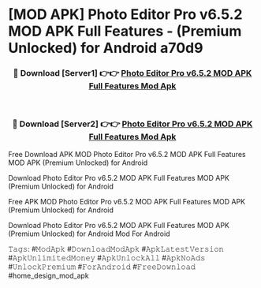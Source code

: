 # [MOD APK] Photo Editor Pro v6.5.2 MOD APK Full Features - (Premium Unlocked) for Android a70d9



<div align="center">
<h3>🔴 Download [Server1] 👉👉 <a href="https://momento.my/?title=Photo_Editor_Pro_v6.5.2_MOD_APK_Full_Features">Photo Editor Pro v6.5.2 MOD APK Full Features Mod Apk</a></h3><br>

<h3>🔴 Download [Server2] 👉👉 <a href="https://momento.my/?title=Photo_Editor_Pro_v6.5.2_MOD_APK_Full_Features">Photo Editor Pro v6.5.2 MOD APK Full Features Mod Apk</a></h3>
</div>



Free Download APK MOD Photo Editor Pro v6.5.2 MOD APK Full Features MOD APK (Premium Unlocked) for Android

Download Photo Editor Pro v6.5.2 MOD APK Full Features MOD APK (Premium Unlocked) for Android

Free APK MOD Photo Editor Pro v6.5.2 MOD APK Full Features MOD APK (Premium Unlocked) for Android

Download Photo Editor Pro v6.5.2 MOD APK Full Features MOD APK (Premium Unlocked) for Android Mod For Android

𝚃𝚊𝚐𝚜: #𝙼𝚘𝚍𝙰𝚙𝚔 #𝙳𝚘𝚠𝚗𝚕𝚘𝚊𝚍𝙼𝚘𝚍𝙰𝚙𝚔 #𝙰𝚙𝚔𝙻𝚊𝚝𝚎𝚜𝚝𝚅𝚎𝚛𝚜𝚒𝚘𝚗 #𝙰𝚙𝚔𝚄𝚗𝚕𝚒𝚖𝚒𝚝𝚎𝚍𝙼𝚘𝚗𝚎𝚢 #𝙰𝚙𝚔𝚄𝚗𝚕𝚘𝚌𝚔𝙰𝚕𝚕 #𝙰𝚙𝚔𝙽𝚘𝙰𝚍𝚜 #𝚄𝚗𝚕𝚘𝚌𝚔𝙿𝚛𝚎𝚖𝚒𝚞𝚖 #𝙵𝚘𝚛𝙰𝚗𝚍𝚛𝚘𝚒𝚍 #𝙵𝚛𝚎𝚎𝙳𝚘𝚠𝚗𝚕𝚘𝚊𝚍 #home_design_mod_apk
